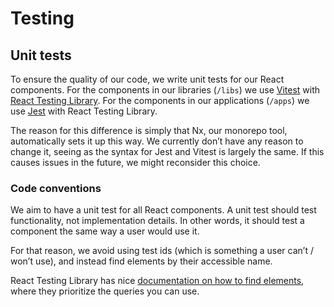 <!-- @license CC0-1.0 -->

# Testing

## Unit tests

To ensure the quality of our code, we write unit tests for our React components.
For the components in our libraries (`/libs`) we use [Vitest](https://vitest.dev/) with [React Testing Library](https://testing-library.com/docs/react-testing-library/intro).
For the components in our applications (`/apps`) we use [Jest](https://jestjs.io/) with React Testing Library.

The reason for this difference is simply that Nx, our monorepo tool, automatically sets it up this way.
We currently don’t have any reason to change it, seeing as the syntax for Jest and Vitest is largely the same.
If this causes issues in the future, we might reconsider this choice.

### Code conventions

We aim to have a unit test for all React components. A unit test should test functionality, not implementation details.
In other words, it should test a component the same way a user would use it.

For that reason, we avoid using test ids (which is something a user can’t / won’t use),
and instead find elements by their accessible name.

React Testing Library has nice [documentation on how to find elements](https://testing-library.com/docs/queries/about/#priority),
where they prioritize the queries you can use.
